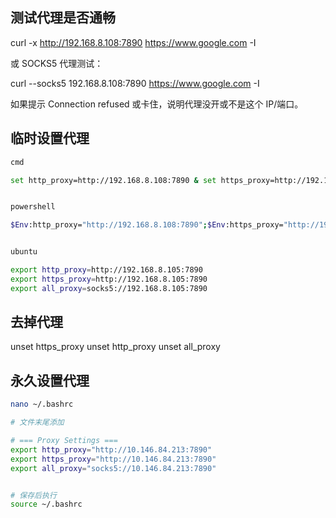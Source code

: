 ## 测试代理是否通畅

curl -x http://192.168.8.108:7890 https://www.google.com -I

或 SOCKS5 代理测试：

curl --socks5 192.168.8.108:7890 https://www.google.com -I


如果提示 Connection refused 或卡住，说明代理没开或不是这个 IP/端口。


## 临时设置代理 

```bash
cmd

set http_proxy=http://192.168.8.108:7890 & set https_proxy=http://192.168.8.108:7890


powershell

$Env:http_proxy="http://192.168.8.108:7890";$Env:https_proxy="http://192.168.8.108:7890"


ubuntu

export http_proxy=http://192.168.8.105:7890
export https_proxy=http://192.168.8.105:7890
export all_proxy=socks5://192.168.8.105:7890
```

## 去掉代理

unset https_proxy
unset http_proxy
unset all_proxy

## 永久设置代理

``` bash
nano ~/.bashrc

# 文件末尾添加

# === Proxy Settings ===
export http_proxy="http://10.146.84.213:7890"
export https_proxy="http://10.146.84.213:7890"
export all_proxy="socks5://10.146.84.213:7890"


# 保存后执行    
source ~/.bashrc


```
